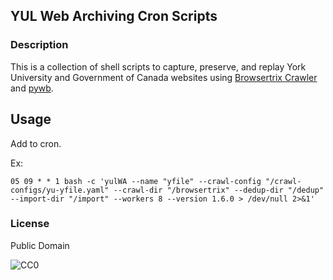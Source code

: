 ## YUL Web Archiving Cron Scripts

### Description

This is a collection of shell scripts to capture, preserve, and replay York University and Government of Canada websites using [Browsertrix Crawler](https://github.com/webrecorder/browsertrix-crawler) and [pywb](https://github.com/webrecorder/pywb).

## Usage

Add to cron.

Ex:

    05 09 * * 1 bash -c 'yulWA --name "yfile" --crawl-config "/crawl-configs/yu-yfile.yaml" --crawl-dir "/browsertrix" --dedup-dir "/dedup" --import-dir "/import" --workers 8 --version 1.6.0 > /dev/null 2>&1'


### License

Public Domain

![CC0](http://i.creativecommons.org/p/zero/1.0/88x31.png "CC0")
